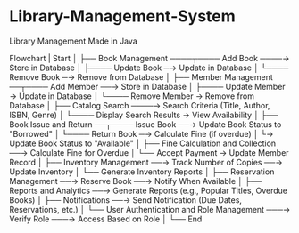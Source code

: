 # Library-Management-System
Library Management Made in Java

Flowchart
|
Start
│
├── Book Management ────┬──── Add Book ────→ Store in Database
│                       ├──── Update Book ─→ Update in Database
│                       └──── Remove Book ─→ Remove from Database
│
├── Member Management ──┬──── Add Member ──→ Store in Database
│                       ├──── Update Member → Update in Database
│                       └──── Remove Member → Remove from Database
│
├── Catalog Search ────→ Search Criteria (Title, Author, ISBN, Genre)
│                       └──── Display Search Results → View Availability
│
├── Book Issue and Return ──┬──── Issue Book ──→ Update Book Status to "Borrowed"
│                           └──── Return Book ─→ Calculate Fine (if overdue)
│                                                 └→ Update Book Status to "Available"
│
├── Fine Calculation and Collection ──→ Calculate Fine for Overdue
│                                      └── Accept Payment → Update Member Record
│
├── Inventory Management ──→ Track Number of Copies ──→ Update Inventory
│                           └── Generate Inventory Reports
│
├── Reservation Management ──→ Reserve Book ──→ Notify When Available
│
├── Reports and Analytics ──→ Generate Reports (e.g., Popular Titles, Overdue Books)
│
├── Notifications ──→ Send Notification (Due Dates, Reservations, etc.)
│
└── User Authentication and Role Management ───→ Verify Role ───→ Access Based on Role
                                                         │
                                                         └── End
